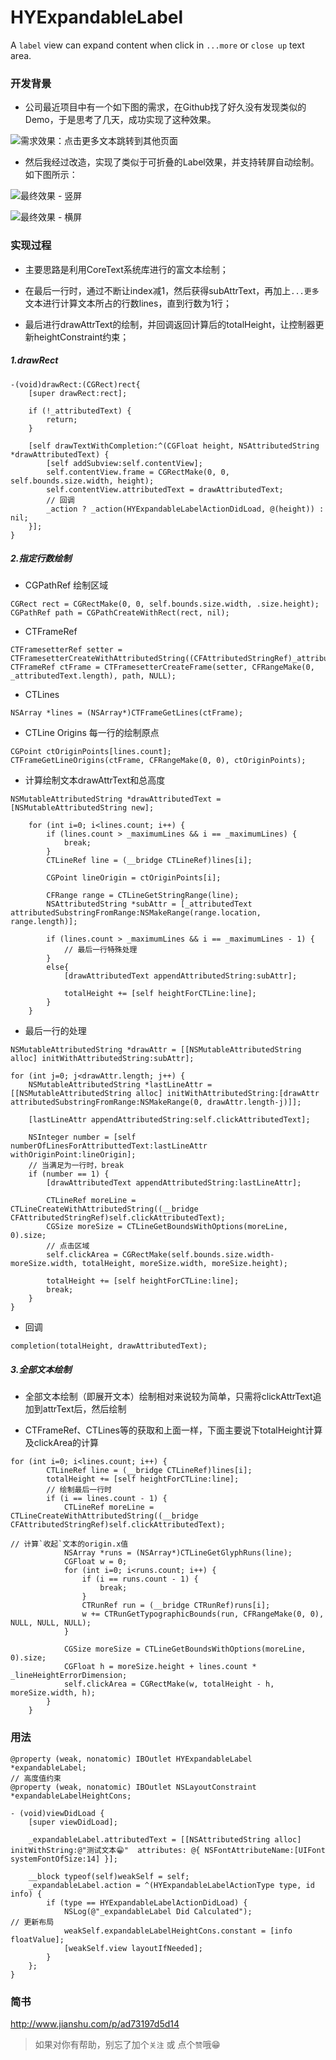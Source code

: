 # HYExpandableLabel
A `label` view can expand content when click in `...more` or `close up` text area.

### 开发背景
- 公司最近项目中有一个如下图的需求，在Github找了好久没有发现类似的Demo，于是思考了几天，成功实现了这种效果。

![需求效果：点击`更多`文本跳转到其他页面](http://upload-images.jianshu.io/upload_images/1334681-7cf8888b92ee1a51.png?imageMogr2/auto-orient/strip%7CimageView2/2/w/500)


- 然后我经过改造，实现了类似于可折叠的Label效果，并支持转屏自动绘制。如下图所示：

![最终效果 - 竖屏](http://upload-images.jianshu.io/upload_images/1334681-5d7d473ed35c18a2.gif?imageMogr2/auto-orient/strip)


![最终效果 - 横屏](http://upload-images.jianshu.io/upload_images/1334681-55884df8f8256864.gif?imageMogr2/auto-orient/strip)

### 实现过程
- 主要思路是利用CoreText系统库进行的富文本绘制；

- 在最后一行时，通过不断让index减1，然后获得subAttrText，再加上`...更多`文本进行计算文本所占的行数lines，直到行数为1行；

- 最后进行drawAttrText的绘制，并回调返回计算后的totalHeight，让控制器更新heightConstraint约束；

##### 1.drawRect
```
-(void)drawRect:(CGRect)rect{
	[super drawRect:rect];
	
	if (!_attributedText) {
		return;
	}
	
	[self drawTextWithCompletion:^(CGFloat height, NSAttributedString *drawAttributedText) {
		[self addSubview:self.contentView];
		self.contentView.frame = CGRectMake(0, 0, self.bounds.size.width, height);
		self.contentView.attributedText = drawAttributedText;
		// 回调
		_action ? _action(HYExpandableLabelActionDidLoad, @(height)) : nil;
	}];
}
```

##### 2.指定行数绘制
- CGPathRef 绘制区域
```
CGRect rect = CGRectMake(0, 0, self.bounds.size.width, .size.height);
CGPathRef path = CGPathCreateWithRect(rect, nil);
```
- CTFrameRef
```
CTFramesetterRef setter = CTFramesetterCreateWithAttributedString((CFAttributedStringRef)_attributedText);
CTFrameRef ctFrame = CTFramesetterCreateFrame(setter, CFRangeMake(0, _attributedText.length), path, NULL);
```
- CTLines
```
NSArray *lines = (NSArray*)CTFrameGetLines(ctFrame);
```

- CTLine Origins 每一行的绘制原点
```
CGPoint ctOriginPoints[lines.count];
CTFrameGetLineOrigins(ctFrame, CFRangeMake(0, 0), ctOriginPoints);
```
- 计算绘制文本drawAttrText和总高度
```
NSMutableAttributedString *drawAttributedText = [NSMutableAttributedString new];
	
	for (int i=0; i<lines.count; i++) {
		if (lines.count > _maximumLines && i == _maximumLines) {
			break;
		}
		CTLineRef line = (__bridge CTLineRef)lines[i];
		
		CGPoint lineOrigin = ctOriginPoints[i];
		
		CFRange range = CTLineGetStringRange(line);
		NSAttributedString *subAttr = [_attributedText attributedSubstringFromRange:NSMakeRange(range.location, range.length)];

		if (lines.count > _maximumLines && i == _maximumLines - 1) {
			// 最后一行特殊处理
		}
		else{
			[drawAttributedText appendAttributedString:subAttr];
			
			totalHeight += [self heightForCTLine:line];
		}
	}
```
- 最后一行的处理
```
NSMutableAttributedString *drawAttr = [[NSMutableAttributedString alloc] initWithAttributedString:subAttr];

for (int j=0; j<drawAttr.length; j++) {
	NSMutableAttributedString *lastLineAttr = [[NSMutableAttributedString alloc] initWithAttributedString:[drawAttr attributedSubstringFromRange:NSMakeRange(0, drawAttr.length-j)]];
	
	[lastLineAttr appendAttributedString:self.clickAttributedText];
	
	NSInteger number = [self numberOfLinesForAttributtedText:lastLineAttr withOriginPoint:lineOrigin];
	// 当满足为一行时，break
	if (number == 1) {
		[drawAttributedText appendAttributedString:lastLineAttr];
		
		CTLineRef moreLine = CTLineCreateWithAttributedString((__bridge CFAttributedStringRef)self.clickAttributedText);
		CGSize moreSize = CTLineGetBoundsWithOptions(moreLine, 0).size;
		// 点击区域
		self.clickArea = CGRectMake(self.bounds.size.width-moreSize.width, totalHeight, moreSize.width, moreSize.height);
		
		totalHeight += [self heightForCTLine:line];
		break;
	}
}
```
- 回调
```
completion(totalHeight, drawAttributedText);
```

##### 3.全部文本绘制
- 全部文本绘制（即展开文本）绘制相对来说较为简单，只需将clickAttrText追加到attrText后，然后绘制

- CTFrameRef、CTLines等的获取和上面一样，下面主要说下totalHeight计算及clickArea的计算
```
for (int i=0; i<lines.count; i++) {
		CTLineRef line = (__bridge CTLineRef)lines[i];
		totalHeight += [self heightForCTLine:line];
		// 绘制最后一行时
		if (i == lines.count - 1) {
			CTLineRef moreLine = CTLineCreateWithAttributedString((__bridge CFAttributedStringRef)self.clickAttributedText);
			
// 计算`收起`文本的origin.x值
			NSArray *runs = (NSArray*)CTLineGetGlyphRuns(line);
			CGFloat w = 0;
			for (int i=0; i<runs.count; i++) {
				if (i == runs.count - 1) {
					break;
				}
				CTRunRef run = (__bridge CTRunRef)runs[i];
				w += CTRunGetTypographicBounds(run, CFRangeMake(0, 0), NULL, NULL, NULL);
			}
			
			CGSize moreSize = CTLineGetBoundsWithOptions(moreLine, 0).size;
			CGFloat h = moreSize.height + lines.count * _lineHeightErrorDimension;
			self.clickArea = CGRectMake(w, totalHeight - h, moreSize.width, h);
		}
	}
```
### 用法
```
@property (weak, nonatomic) IBOutlet HYExpandableLabel *expandableLabel;
// 高度值约束
@property (weak, nonatomic) IBOutlet NSLayoutConstraint *expandableLabelHeightCons;

- (void)viewDidLoad {
	[super viewDidLoad];
	
	_expandableLabel.attributedText = [[NSAttributedString alloc] initWithString:@"测试文本😁"  attributes: @{ NSFontAttributeName:[UIFont systemFontOfSize:14] }];
		
	__block typeof(self)weakSelf = self;
	_expandableLabel.action = ^(HYExpandableLabelActionType type, id info) {
		if (type == HYExpandableLabelActionDidLoad) {
			NSLog(@"_expandableLabel Did Calculated");
// 更新布局
			weakSelf.expandableLabelHeightCons.constant = [info floatValue];
			[weakSelf.view layoutIfNeeded];
		}
	};
}
```
### 简书
http://www.jianshu.com/p/ad73197d5d14
> 如果对你有帮助，别忘了加个`关注` 或 点个`赞`哦😁
